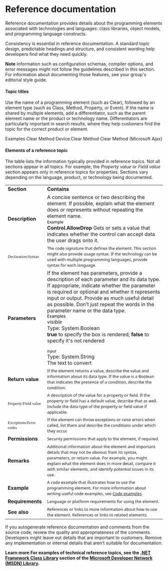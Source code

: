 ﻿# Reference documentation

Reference
documentation provides details about the programming elements
associated with technologies and languages: class libraries,
object models, and programming language constructs.

Consistency
is essential in reference documentation. A standard topic design,
predictable headings and structure, and consistent wording
help developers find what they need quickly. 

****Note**** Information such
as configuration schemas, compiler options, and error messages
might not follow the guidelines described in this section. For
information about documenting those features, see your group's editorial style guide.

#### **Topic titles**

Use
the name of a programming element (such as Clear), followed by an
element type (such as Class, Method, Property, or Event). If
the name is shared by multiple elements, add a differentiator, such as
the parent element name or the product or technology name.
Differentiators are particularly important in search results, where
they help customers find the topic for the correct product or
element. 

Examples
Clear Method 
Device.Clear Method 
Clear Method (Microsoft Ajax)

#### **Elements of a reference topic**

The table lists the information typically provided in reference topics. Not all sections appear in all topics. For example, the *Property value* or *Field value*
section appears only in reference topics for properties. Sections vary
depending on the language, product, or technology being documented.

<table>
<tbody>
<tr class="odd">
<td><b>Section</b></td>
<td><b>Contains</b></td>
</tr>
<tr class="even">
<td><b>Description</b></td>
<td>A concise sentence or two describing the element. If possible, explain what the element does or represents without repeating the element name. <br />
<span style="color: rgb(0, 0, 0); font-family: Segoe UI; font-size: small;">Example </span><br />
<b>Control.AllowDrop</b> Gets or sets a value that indicates whether the control can accept data the user drags onto it. <span style="font-family: &quot;Segoe UI Light&quot;,sans-serif; font-size: small;"></span></td>
</tr>
<tr class="odd">
<td><span style="font-family: Segoe UI Semibold; font-size: small; mso-bidi-font-size: 11.0pt; mso-fareast-font-family: &quot;Times New Roman&quot;; mso-ansi-language: EN-US; mso-fareast-language: EN-US; mso-bidi-language: AR-SA;">Declaration/Syntax</span></td>
<td><span style="font-family: Segoe UI; font-size: small; mso-bidi-font-size: 11.0pt; mso-fareast-font-family: &quot;Times New Roman&quot;; mso-ansi-language: EN-US; mso-fareast-language: EN-US; mso-bidi-language: AR-SA;">The code signature that defines the element. This section might also provide usage syntax. If the technology can be used with multiple programming languages, provide syntax for each language</span><span style="font-family: &quot;Segoe UI Light&quot;,sans-serif; font-size: small; mso-bidi-font-size: 11.0pt; mso-fareast-font-family: &quot;Times New Roman&quot;; mso-ansi-language: EN-US; mso-fareast-language: EN-US; mso-bidi-language: AR-SA;">.</span></td>
</tr>
<tr class="even">
<td><b>Parameters</b></td>
<td>If the element has parameters, provide a description of each parameter and its data type. If appropriate, indicate whether the parameter is required or optional and whether it represents input or output. Provide as much useful detail as possible. Don’t just repeat the words in the parameter name or the data type.<br />
 <span style="color: rgb(0, 0, 0); font-size: small;">Examples</span><br />
<em>visible</em> <br />
Type: System.Boolean <strong><br />
</strong><b>true</b> to specify the box is rendered; <b>false</b> to specify it's not rendered
<p></p>
<em><span style="font-family: &quot;Segoe UI Light&quot;,sans-serif; font-size: small;">Input</span></em> <span style="font-family: &quot;Segoe UI Light&quot;,sans-serif; font-size: small;"><br />
</span>Type: System.String <br />
The text to convert</td>
</tr>
<tr class="odd">
<td><b>Return value</b></td>
<td><span style="font-family: Segoe UI; font-size: small; mso-bidi-font-size: 11.0pt; mso-fareast-font-family: &quot;Times New Roman&quot;; mso-ansi-language: EN-US; mso-fareast-language: EN-US; mso-bidi-language: AR-SA;">If the element returns a value, describe the value and information about its data type. If the value is a Boolean that indicates the presence of a condition, describe the condition.</span></td>
</tr>
<tr class="even">
<td><span style="font-family: Segoe UI Semibold; font-size: small; mso-bidi-font-size: 11.0pt; mso-fareast-font-family: &quot;Times New Roman&quot;; mso-ansi-language: EN-US; mso-fareast-language: EN-US; mso-bidi-language: AR-SA;">Property/Field value</span></td>
<td><span style="font-family: Segoe UI; font-size: small; mso-bidi-font-size: 11.0pt; mso-fareast-font-family: &quot;Times New Roman&quot;; mso-ansi-language: EN-US; mso-fareast-language: EN-US; mso-bidi-language: AR-SA;">A description of the value for a property or field. If the property or field has a default value, describe that as well. Include the data type of the property or field value if applicable.</span></td>
</tr>
<tr class="odd">
<td><span style="font-family: Segoe UI Semibold; font-size: small; mso-bidi-font-size: 11.0pt; mso-fareast-font-family: &quot;Times New Roman&quot;; mso-ansi-language: EN-US; mso-fareast-language: EN-US; mso-bidi-language: AR-SA;">Exceptions/Error codes</span></td>
<td><span style="font-family: Segoe UI; font-size: small; mso-bidi-font-size: 11.0pt; mso-fareast-font-family: &quot;Times New Roman&quot;; mso-ansi-language: EN-US; mso-fareast-language: EN-US; mso-bidi-language: AR-SA;">If the element can throw exceptions or raise errors when called, list them and describe the conditions under which they occur.</span></td>
</tr>
<tr class="even">
<td><div>
<b>Permissions</b>
</div></td>
<td><div>
<span style="font-family: Segoe UI; font-size: small; mso-bidi-font-size: 11.0pt; mso-fareast-font-family: &quot;Times New Roman&quot;; mso-ansi-language: EN-US; mso-fareast-language: EN-US; mso-bidi-language: AR-SA;">Security permissions that apply to the element, if required.</span>
</div></td>
</tr>
<tr class="odd">
<td><b>Remarks</b></td>
<td><span style="font-family: Segoe UI; font-size: small; mso-bidi-font-size: 11.0pt; mso-fareast-font-family: &quot;Times New Roman&quot;; mso-ansi-language: EN-US; mso-fareast-language: EN-US; mso-bidi-language: AR-SA;">Additional information about the element and important details that may not be obvious from its syntax, parameters, or return value. For example, you might explain what the element does in more detail, compare it with similar elements, and identify potential issues in its use.</span></td>
</tr>
<tr class="even">
<td><b>Example</b></td>
<td><span style="font-family: Segoe UI; font-size: small; mso-bidi-font-size: 11.0pt; mso-fareast-font-family: &quot;Times New Roman&quot;; mso-ansi-language: EN-US; mso-fareast-language: EN-US; mso-bidi-language: AR-SA;">A code example that illustrates how to use the programming element. For more information about writing useful code examples, see </span><span style="font-family: &quot;Segoe UI Light&quot;,sans-serif; font-size: 10pt; mso-bidi-font-size: 11.0pt; mso-fareast-font-family: Calibri; mso-ansi-language: EN-US; mso-fareast-language: EN-US; mso-bidi-language: AR-SA; mso-fareast-theme-font: minor-latin; mso-bidi-font-family: &quot;Times New Roman&quot;; mso-bidi-theme-font: minor-bidi;"><a href="https://worldready.cloudapp.net/Styleguide/Read?id=2700&amp;topicid=28719"><span style="font-family: Segoe UI; font-size: small; mso-fareast-font-family: &quot;Times New Roman&quot;; mso-bidi-font-family: &quot;Segoe UI Light&quot;;">Code examples</span></a></span><span style="font-family: Segoe UI; font-size: small; mso-bidi-font-size: 11.0pt; mso-fareast-font-family: &quot;Times New Roman&quot;; mso-ansi-language: EN-US; mso-fareast-language: EN-US; mso-bidi-language: AR-SA;">.</span></td>
</tr>
<tr class="odd">
<td><b>Requirements</b></td>
<td><span style="font-family: Segoe UI; font-size: small; mso-bidi-font-size: 11.0pt; mso-fareast-font-family: &quot;Times New Roman&quot;; mso-ansi-language: EN-US; mso-fareast-language: EN-US; mso-bidi-language: AR-SA;">Language or platform requirements for using the element.</span></td>
</tr>
<tr class="even">
<td><div>
<b>See also</b>
</div></td>
<td><div>
<span style="font-family: Segoe UI; font-size: small; mso-bidi-font-size: 11.0pt; mso-fareast-font-family: &quot;Times New Roman&quot;; mso-ansi-language: EN-US; mso-fareast-language: EN-US; mso-bidi-language: AR-SA;">References or links to more information about how to use the element. References or links to related elements.</span>
</div></td>
</tr>
</tbody>
</table>

If
you autogenerate reference documentation and comments from the
source code, review the quality and appropriateness of the
comments. Developers might leave out details that are important to
customers. Remove any implementation or internal details that
aren’t suitable for documentation. 

**Learn more For examples of technical reference topics, see the [.NET Framework Class Library](http://msdn.microsoft.com/en-us/library/gg145045.aspx) section of the [Microsoft Developer Network (MSDN) Library](http://msdn.microsoft.com/library/).**
